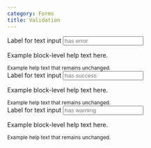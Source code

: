 ```yaml
---
category: Forms
title: Validation
---
```

  <div class="form-group has-danger">
    <label for="text5">Label for text input</label>
    <input type="text" class="form-control" id="text5" placeholder="has error">
    <p class="form-control-feedback">Example block-level help text here.</p>
    <small class="form-text text-muted">Example help text that remains unchanged.</small>
  </div>
  <div class="form-group has-success">
    <label for="text6">Label for text input</label>
    <input type="text" class="form-control" id="text6" placeholder="has success">
    <p class="form-control-feedback">Example block-level help text here.</p>
    <small class="form-text text-muted">Example help text that remains unchanged.</small>
  </div>
  <div class="form-group has-warning">
    <label for="text7">Label for text input</label>
    <input type="text" class="form-control" id="text7" placeholder="has warning">
    <p class="form-control-feedback">Example block-level help text here.</p>
    <small class="form-text text-muted">Example help text that remains unchanged.</small>
  </div>
